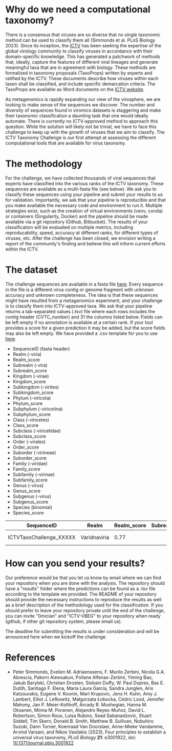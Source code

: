 # Why do we need a computational taxonomy?

There is a consensus that viruses are so diverse that no single
taxonomic method can be used to classify them all (Simmonds et
al. PLoS Biology 2023). Since its inception, the
[ICTV](https://ictv/global) has been seeking the expertise of the
global virology community to classify viruses in accordance with their
domain-specific knowledge. This has generated a patchwork of methods
that, ideally, capture the features of different viral lineages and
generate meaningful taxa that are in agreement with biology. These
methods are formalized in taxonomy proposals (TaxoProps) written by
experts and ratified by the ICTV. These documents describe how viruses
within each taxon shall be classified, and include specific
demarcation criteria. The TaxoProps are available as Word documents on
the [ICTV website](https://ictv.global/files/proposal/approved).

As metagenomics is rapidly expanding our view of the virosphere, we
are looking to make sense of the sequences we discover. The number and
diversity of sequences found in viromics datasets is staggering and
make their taxonomic classification a daunting task that one would
ideally automate. There is currently no ICTV-approved method to
approach this question. While the solution will likely not be trivial,
we have to face this challenge to keep up with the growth of viruses
that we aim to classify. The ICTV Taxonomy Challenge is our first 
attempt at assessing the different computational tools that are 
available for virus taxonomy. 

# The methodology

For the challenge, we have collected thousands of viral sequences that
experts have classified into the various ranks of the ICTV
taxonomy. These sequences are available as a multi-fasta file (see
below).  We ask you to classify these sequences using your pipeline
and submit your results to us for validation. Importantly, we ask that
your pipeline is reproducible and that you make available the
necessary code and environment to run it. Multiple strategies exist,
such as the creation of virtual environments (venv, conda) or
containers (Singularity, Docker) and the pipeline should be made
available via a git repository (Github, Bitbucket). The results of
your classification will be evaluated on multiple metrics, including
reproducability, speed, accuracy at different ranks, for different
types of viruses, etc. After the challenge has been closed, we
envision writing a report of the community's finding and believe this
will inform current efforts within the ICTV.

# The dataset

The challenge sequences are available in a fasta file
[here](https://raw.githubusercontent.com/0mician/ICTV-TaxonomyChallenge/main/dataset/challenge_sequences.fasta). Every
sequence in the file is a different virus contig or genome fragment
with unknown accuracy and unknown completeness. The idea is that these
sequences might have resulted from a metagenomics experiment, and your
challenge is to classify them into ICTV-approved taxa.  We ask that
your pipeline returns a tab-separated values (.tsv) file where each
rows includes the contig header (CVTC_number) and 31 the columns
listed below. Fields can be left empty if no annotation is available
at a certain rank. If your tool provides a score for a given
prediction it may be added, but the score fields may also be left
empty. We have provided a .csv template for you to use
[here](https://raw.githubusercontent.com/0mician/ICTV-TaxonomyChallenge/main/dataset/classification_template.csv).

* SequenceID (fasta header)
* Realm (-viria)
* Realm_score
* Subrealm (-vira)
* Subrealm_score
* Kingdom (-virae)
* Kingdom_score
* Subkingdom (-virites)
* Subkingdom_score
* Phylum (-viricota)
* Phylum_score
* Subphylum (-viricotina)
* Subphylum_score
* Class (-viricetes)
* Class_score
* Subclass (-viricetidae)
* Subclass_score
* Order (-virales)
* Order_score
* Suborder (-virineae)
* Suborder_score
* Family (-viridae)
* Family_score
* Subfamily (-virinae)
* Subfamily_score
* Genus (-virus)
* Genus_score
* Subgenus (-virus)
* Subgenus_score
* Species (binomial)
* Species_score

<div class="table-wrapper">
<table>
  <thead>
    <tr>
      <th>SequenceID</th>
      <th>Realm</th>
      <th>Realm_score</th>
      <th>Subrealm</th>
      <th>Subrealm_score</th>
      <th>Kingom</th>
      <th>Kingom_score</th>
      <th>...</th>
      <!-- ... Add more header columns as needed -->
      <th>Genus</th>
      <th>Genus_score</th>
      <th>Subgenus</th>
      <th>Subgenus_score</th>
      <th>Species</th>
      <th>Species_score</th>
    </tr>
  </thead>
  <tbody>
    <tr>
      <td>ICTVTaxoChallenge_XXXXX</td>
      <td>Varidnaviria</td>
      <td>0.77</td>
      <td></td>
      <td></td>
      <td>Bamfordvirae</td>
      <td>0.54</td>
      <td>...</td>
      <!-- ... Add more cells for each row as needed -->
      <td>Mimivirus</td>
      <td>0.92</td>
      <td></td>
      <td></td>
      <td>Mimivirus lagoaense</td>
      <td>0.92</td>
    </tr>
    <!-- Add more rows as needed -->
  </tbody>
</table>

<!--|SequenceID|Realm|Realm_score|Subrealm|Subrealm_score|Kingom|Kingom_score|...|Genus|Genus_score|Subgenus|Subgenus_score|Species|Species_score|
|:---------|:----|:----------|:-------|:-------------|:-----|:-----------|:--|:----|:----------|:-------|:-------------|:------|:------------|
|CVTC_XXXXX|Varidnaviria|0.77|||Bamfordvirae|0.54|...|Mimivirus|0.92|||Mimivirus lagoaense|0.92|-->

</div>

# How can you send your results?

Our preference would be that you let us know by email where we can
find your repository when you are done with the analysis. The
repository should have a "results" folder where the predictions can be
found as a .tsv file according to the template we provided. The README
of your repository should provide the necessary instructions to
reproduce the results as well as a brief description of the
methodology used for the classification. If you should prefer to leave
your repository private until the end of the challenge, you can invite
"0mician" and "ICTV-VBEG" to your repository when ready (github, if
other git repository system, please email us).

The deadline for submitting the results is under consideration and
will be announced here when we kickoff the challenge.

# References

* Peter Simmonds, Evelien M. Adriaenssens, F. Murilo Zerbini, Nicola
  G.A. Abrescia, Pakorn Aiewsakun, Poliane Alfenas-Zerbini, Yiming
  Bao, Jakub Barylski, Christian Drosten, Siobain Duffy, W. Paul
  Duprex, Bas E. Dutilh, Santiago F. Elena, María Laura García, Sandra
  Junglen, Aris Katzourakis, Eugene V. Koonin, Mart Krupovic, Jens
  H. Kuhn, Amy J. Lambert, Elliot J. Lefkowitz, Małgorzata Łobocka,
  Cédric Lood, Jennifer Mahony, Jan P. Meier-Kolthoff, Arcady
  R. Mushegian, Hanna M. Oksanen, Minna M. Poranen, Alejandro
  Reyes-Muñoz, David L. Robertson, Simon Roux, Luisa Rubino, Sead
  Sabanadzovic, Stuart Siddell, Tim Skern, Donald B. Smith, Matthew
  B. Sullivan, Nobuhiro Suzuki, Dann Turner, Koenraad Van Doorslaer,
  Anne-Mieke Vandamme, Arvind Varsani, and Nikos Vasilakis (2023),
  Four principles to establish a universal virus taxonomy, <i>PLoS
  Biology</i> <b>21</b>: e3001922, doi:
  [10.1371/journal.pbio.3001922](https://doi.org/10.1371/journal.pbio.3001922)
